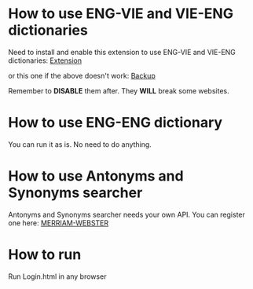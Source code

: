 # How to use ENG-VIE and VIE-ENG dictionaries
Need to install and enable this extension to use ENG-VIE and VIE-ENG dictionaries: [Extension](https://chrome.google.com/webstore/detail/allow-cors-access-control/lhobafahddgcelffkeicbaginigeejlf)

or this one if the above doesn't work: [Backup](https://chrome.google.com/webstore/detail/moesif-origin-cors-change/digfbfaphojjndkpccljibejjbppifbc)

Remember to **DISABLE** them after. They **WILL** break some websites.

# How to use ENG-ENG dictionary
You can run it as is. No need to do anything.

# How to use Antonyms and Synonyms searcher
Antonyms and Synonyms searcher needs your own API. You can register one here: [MERRIAM-WEBSTER](https://www.dictionaryapi.com/products/api-collegiate-thesaurus)

# How to run
Run Login.html in any browser
